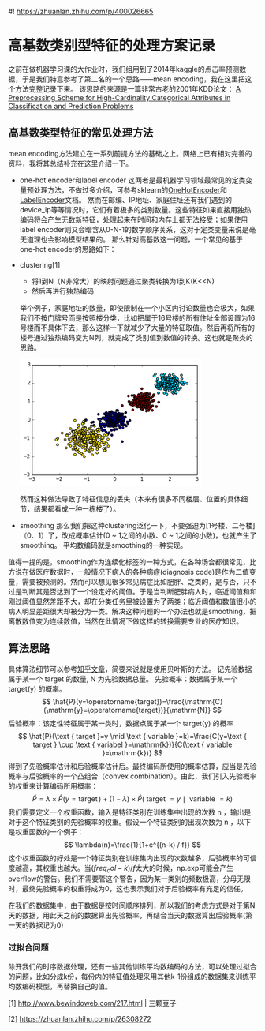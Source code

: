 #! https://zhuanlan.zhihu.com/p/400026665
# 高基数类别型特征的处理方案记录

之前在做机器学习课的大作业时，我们组用到了2014年kaggle的点击率预测数据，于是我们特意参考了第二名的一个思路——mean encoding，我在这里把这个方法完整记录下来。
该思路的来源是一篇非常古老的2001年KDD论文：
[A Preprocessing Scheme for High-Cardinality Categorical Attributes in Classification and Prediction Problems](https://dl.acm.org/doi/abs/10.1145/507533.507538)

## 高基数类型特征的常见处理方法

mean encoding方法建立在一系列前提方法的基础之上。网络上已有相对完善的资料，我将其总结补充在这里介绍一下。

- one-hot encoder和label encoder
这两者是最机器学习领域最常见的定类变量预处理方法，不做过多介绍，可参考sklearn的[OneHotEncoder](https://scikit-learn.org/stable/modules/generated/sklearn.preprocessing.LabelEncoder.html)和[LabelEncoder](https://scikit-learn.org/stable/modules/generated/sklearn.preprocessing.LabelEncoder.html)文档。
然而在邮编、IP地址、家庭住址还有我们遇到的device_ip等等情况时，它们有着极多的类别数量。这些特征如果直接用独热编码将会产生无数新特征，处理起来在时间和内存上都无法接受；如果使用label encoder则又会暗含从0-N-1的数字顺序关系，这对于定类变量来说是毫无道理也会影响模型结果的。
那么针对高基数这一问题，一个常见的基于one-hot encoder的思路如下：
- clustering[1]
  - 将1到N（N非常大）的映射问题通过聚类转换为1到K(K<<N)
  - 然后再进行独热编码
  
  举个例子，家庭地址的数量，即使限制在一个小区内讨论数量也会极大，如果我们不按门牌号而是按照楼分类，比如把属于16号楼的所有住址全部设置为16号楼而不具体下去，那么这样一下就减少了大量的特征取值。然后再将所有的楼号通过独热编码变为N列，就完成了类别值到数值的转换。这也就是聚类的思路。

  ![1](resources/clustering.png)

  然而这种做法导致了特征信息的丢失（本来有很多不同楼层、位置的具体细节，结果都看成一种一栋楼了）。

- smoothing
那么我们把这种clustering泛化一下，不要强迫为[1号楼、二号楼]（0、1）了，改成概率估计(0 ~ 1之间的小数、0 ~ 1之间的小数)，也就产生了smoothing。
平均数编码就是smoothing的一种实现。

值得一提的是，smoothing作为连续化标签的一种方式，在各种场合都很常见，比方说在做医疗数据时，一般情况下病人的各种病症(diagnosis code)是作为二值变量，需要被预测的。然而可以想见很多常见病症比如肥胖、之类的，是与否，只不过是判断其是否达到了一个设定好的阈值。于是当判断肥胖病人时，临近阈值和和刚过阈值显然差距不大，却在分类任务里被设置为了两类；临近阈值和数值很小的病人明显差距很大却被分为一类。解决这种问题的一个办法也就是smoothing，把离散数值变为连续数值，当然在此情况下做这样的转换需要专业的医疗知识。

## 算法思路

具体算法细节可以参考[知乎文章](https://zhuanlan.zhihu.com/p/26308272)，简要来说就是使用贝叶斯的方法。
记先验数据属于某一个 target 的数量, N 为先验数据总量。
先验概率：数据属于某一个 target(y) 的概率。
$$
\hat{P}(y=\operatorname{target})=\frac{\mathrm{C}(\mathrm{y}=\operatorname{target})}{\mathrm{N}}
$$
后验概率：该定性特征属于某一类时，数据点属于某一个 target(y) 的概率
$$
\hat{P}(\text { target }=y \mid \text { variable }=k)=\frac{C(y=\text { target } \cup \text { variabel }=\mathrm{k})}{C(\text { variable }=\mathrm{k})}
$$
得到了先验概率估计和后验概率估计后。最终编码所使用的概率估算，应当是先验概率与后验概率的一个凸组合（convex combination）。由此，我们引入先验概率的权重来计算编码所用概率：
$$
\hat{P}=\lambda \times \hat{P}(y=\operatorname{target})+(1-\lambda) \times \hat{P}(\text { target }=y \mid \text { variable }=k)
$$
我们需要定义一个权重函数，输入是特征类别在训练集中出现的次数 n ，输出是对于这个特征类别的先验概率的权重。假设一个特征类别的出现次数为 n ，以下是权重函数的一个例子：
$$
\lambda(n)=\frac{1}{1+e^{(n-k) / f}}
$$
这个权重函数的好处是一个特征类别在训练集内出现的次数越多，后验概率的可信度越高，其权重也越大。当$(freq_col - k) / f$太大的时候，np.exp可能会产生overflow的警告。我们不需要管这个警告，因为某一类别的频数极高，分母无限时，最终先验概率的权重将成为0，这也表示我们对于后验概率有充足的信任。

在我们的数据集中，由于数据是按时间顺序排列，所以我们的考虑方式是对于第N天的数据，用此天之前的数据算出先验概率，再结合当天的数据算出后验概率(第一天的数据记为0)

### 过拟合问题

除开我们的时序数据处理，还有一些其他训练平均数编码的方法，可以处理过拟合的问题，比如分成k份，每份内的特征值处理采用其他k-1份组成的数据集来训练平均数编码模型，再替换自己的值。

[1] http://www.bewindoweb.com/217.html | 三颗豆子

[2] https://zhuanlan.zhihu.com/p/26308272